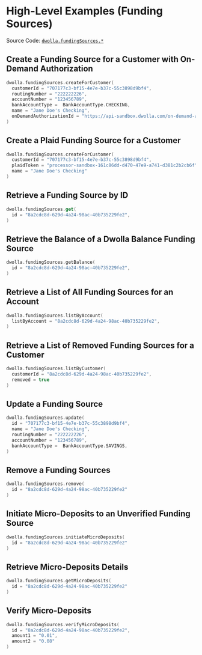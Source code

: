 # High-Level Examples (Funding Sources)
Source Code: [`dwolla.fundingSources.*`](https://github.com/Dwolla/dwolla-v2-kotlin/blob/main/src/main/kotlin/com/dwolla/api/FundingSourcesApi.kt)

## Create a Funding Source for a Customer with On-Demand Authorization

```kotlin
dwolla.fundingSources.createForCustomer(
  customerId = "707177c3-bf15-4e7e-b37c-55c3898d9bf4",
  routingNumber = "222222226",
  accountNumber = "123456789",
  bankAccountType =  BankAccountType.CHECKING,
  name = "Jane Doe's Checking",
  onDemandAuthorizationId = "https://api-sandbox.dwolla.com/on-demand-authorizations/30e7c028-0bdf-e511-80de-0aa34a9b2388"
)
```

## Create a Plaid Funding Source for a Customer

```kotlin
dwolla.fundingSources.createForCustomer(
  customerId = "707177c3-bf15-4e7e-b37c-55c3898d9bf4",  
  plaidToken = "processor-sandbox-161c86dd-d470-47e9-a741-d381c2b2cb6f",
  name = "Jane Doe's Checking"
)
```

## Retrieve a Funding Source by ID

```kotlin
dwolla.fundingSources.get(
  id = "8a2cdc8d-629d-4a24-98ac-40b735229fe2",
)
```

## Retrieve the Balance of a Dwolla Balance Funding Source

```kotlin
dwolla.fundingSources.getBalance(
  id = "8a2cdc8d-629d-4a24-98ac-40b735229fe2",
)
```

## Retrieve a List of All Funding Sources for an Account

```kotlin
dwolla.fundingSources.listByAccount(
  listByAccount = "8a2cdc8d-629d-4a24-98ac-40b735229fe2",
)
```

## Retrieve a List of Removed Funding Sources for a Customer

```kotlin
dwolla.fundingSources.listByCustomer(
  customerId = "8a2cdc8d-629d-4a24-98ac-40b735229fe2",
  removed = true
)
```

## Update a Funding Source

```kotlin
dwolla.fundingSources.update(
  id = "707177c3-bf15-4e7e-b37c-55c3898d9bf4",
  name = "Jane Doe's Checking",
  routingNumber = "222222226",
  accountNumber = "123456789",
  bankAccountType =  BankAccountType.SAVINGS,
)
```

## Remove a Funding Sources

```kotlin
dwolla.fundingSources.remove(
  id = "8a2cdc8d-629d-4a24-98ac-40b735229fe2"
)
```

## Initiate Micro-Deposits to an Unverified Funding Source

```kotlin
dwolla.fundingSources.initiateMicroDeposits(
  id = "8a2cdc8d-629d-4a24-98ac-40b735229fe2"
)
```

## Retrieve Micro-Deposits Details

```kotlin
dwolla.fundingSources.getMicroDeposits(
  id = "8a2cdc8d-629d-4a24-98ac-40b735229fe2"
)
```

## Verify Micro-Deposits

```kotlin
dwolla.fundingSources.verifyMicroDeposits(
  id = "8a2cdc8d-629d-4a24-98ac-40b735229fe2",
  amount1 = "0.01",
  amount2 = "0.08"
)
```

